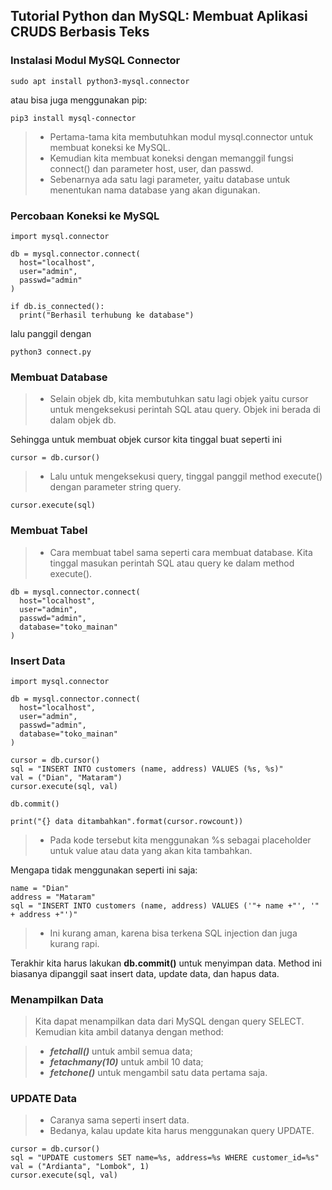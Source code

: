 ## Tutorial Python dan MySQL: Membuat Aplikasi CRUDS Berbasis Teks

### Instalasi Modul MySQL Connector


    sudo apt install python3-mysql.connector


atau bisa juga menggunakan pip:

    pip3 install mysql-connector

> - Pertama-tama kita membutuhkan modul mysql.connector untuk membuat koneksi ke MySQL.
> - Kemudian kita membuat koneksi dengan memanggil fungsi connect() dan parameter host, user, dan passwd.
> - Sebenarnya ada satu lagi parameter, yaitu database untuk menentukan nama database yang akan digunakan. 
### Percobaan Koneksi ke MySQL

```commandline
import mysql.connector

db = mysql.connector.connect(
  host="localhost",
  user="admin",
  passwd="admin"
)

if db.is_connected():
  print("Berhasil terhubung ke database")
  ```

lalu panggil dengan

    python3 connect.py

### Membuat Database

> - Selain objek db, kita membutuhkan satu lagi objek yaitu cursor untuk mengeksekusi perintah SQL atau query. Objek ini berada di dalam objek db.

Sehingga untuk membuat objek cursor kita tinggal buat seperti ini

    cursor = db.cursor()

> - Lalu untuk mengeksekusi query, tinggal panggil method execute() dengan parameter string query.

    cursor.execute(sql)
### Membuat Tabel
> - Cara membuat tabel sama seperti cara membuat database. Kita tinggal masukan perintah SQL atau query ke dalam method execute().

```commandline
db = mysql.connector.connect(
  host="localhost",
  user="admin",
  passwd="admin",
  database="toko_mainan"
)
```

### Insert Data

```commandline
import mysql.connector

db = mysql.connector.connect(
  host="localhost",
  user="admin",
  passwd="admin",
  database="toko_mainan"
)

cursor = db.cursor()
sql = "INSERT INTO customers (name, address) VALUES (%s, %s)"
val = ("Dian", "Mataram")
cursor.execute(sql, val)

db.commit()

print("{} data ditambahkan".format(cursor.rowcount))
```

> - Pada kode tersebut kita menggunakan %s sebagai placeholder untuk value atau data yang akan kita tambahkan.


Mengapa tidak menggunakan seperti ini saja:

```commandline
name = "Dian"
address = "Mataram"
sql = "INSERT INTO customers (name, address) VALUES ('"+ name +"', '" + address +"')"
```

> - Ini kurang aman, karena bisa terkena SQL injection dan juga kurang rapi.

Terakhir kita harus lakukan **db.commit()** untuk menyimpan data. Method ini biasanya dipanggil saat insert data, update data, dan hapus data.

### Menampilkan Data
> Kita dapat menampilkan data dari MySQL dengan query SELECT. Kemudian kita ambil datanya dengan method:

> - ***fetchall()*** untuk ambil semua data;
> - ***fetachmany(10)*** untuk ambil 10 data;
> - ***fetchone()*** untuk mengambil satu data pertama saja.


### UPDATE Data

> - Caranya sama seperti insert data. 
> - Bedanya, kalau update kita harus menggunakan query UPDATE.

```commandline
cursor = db.cursor()
sql = "UPDATE customers SET name=%s, address=%s WHERE customer_id=%s"
val = ("Ardianta", "Lombok", 1)
cursor.execute(sql, val)
```


